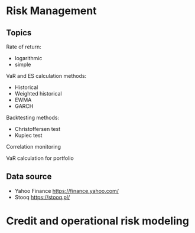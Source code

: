 # Risk Management
## Topics
Rate of return:
- logarithmic
- simple

VaR and ES calculation methods:
- Historical
- Weighted historical
- EWMA
- GARCH

Backtesting methods:
- Christoffersen test
- Kupiec test

Correlation monitoring

VaR calculation for portfolio

## Data source
- Yahoo Finance https://finance.yahoo.com/
- Stooq https://stooq.pl/

# Credit and operational risk modeling
